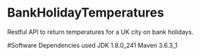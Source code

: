 # BankHolidayTemperatures
Restful API to return temperatures for a UK city on bank holidays.

#Software Dependencies used
JDK 1.8.0_241
Maven 3.6.3_1